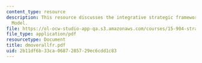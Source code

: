 ```yaml
---
content_type: resource
description: This resource discusses the integrative strategic framework of Delta
  Model.
file: https://ol-ocw-studio-app-qa.s3.amazonaws.com/courses/15-904-strategic-management-ii-fall-2005/2b11df6b33ca0687285729ec6cdd1c83_dmoverallfr.pdf
file_type: application/pdf
resourcetype: Document
title: dmoverallfr.pdf
uid: 2b11df6b-33ca-0687-2857-29ec6cdd1c83
---
```

